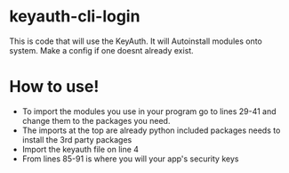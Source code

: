 # keyauth-cli-login
This is code that will use the KeyAuth. It will Autoinstall modules onto system. Make a config if one doesnt already exist. 

# How to use!
* To import the modules you use in your program go to lines 29-41 and change them to the packages you need.
* The imports at the top are already python included packages needs to install the 3rd party packages
* Import the keyauth file on line 4
* From lines 85-91 is where you will your app's security keys
